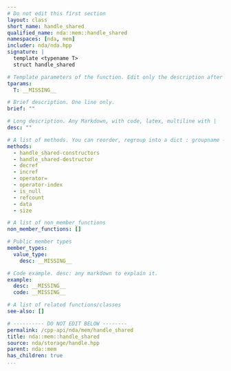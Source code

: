 ```yaml
---
# Do not edit this first section
layout: class
short_name: handle_shared
qualified_name: nda::mem::handle_shared
namespaces: [nda, mem]
includer: nda/nda.hpp
signature: |
  template <typename T>
  struct handle_shared

# Template parameters of the function. Edit only the description after the :
tparams:
  T: __MISSING__

# Brief description. One line only.
brief: ""

# Long description. Any Markdown, with code, latex, multiline with |
desc: ""

# A list of methods. You can reorder, regroup into a dict : groupname -> list
methods:
  - handle_shared-constructors
  - handle_shared-destructor
  - decref
  - incref
  - operator=
  - operator-index
  - is_null
  - refcount
  - data
  - size

# A list of non_member_functions
non_member_functions: []

# Public member types
member_types:
  value_type:
    desc: __MISSING__

# Code example. desc: any markdown to explain it.
example:
  desc: __MISSING__
  code: __MISSING__

# A list of related functions/classes
see-also: []

# ---------- DO NOT EDIT BELOW --------
permalink: /cpp-api/nda/mem/handle_shared
title: nda::mem::handle_shared
source: nda/storage/handle.hpp
parent: nda::mem
has_children: true
...
```



